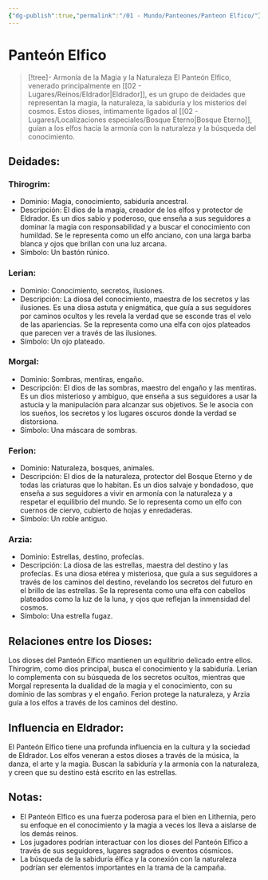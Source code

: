 ```yaml
---
{"dg-publish":true,"permalink":"/01 - Mundo/Panteones/Panteon Elfico/"}
---
```



# Panteón Elfico

> [!tree]-  Armonía de la Magia y la Naturaleza
> El Panteón Elfico,  venerado principalmente en [[02 - Lugares/Reinos/Eldrador\|Eldrador]],  es un grupo de deidades que representan la magia,  la naturaleza,  la sabiduría y los misterios del cosmos.   Estos dioses,  íntimamente ligados al  [[02 - Lugares/Localizaciones especiales/Bosque Eterno\|Bosque Eterno]],  guían a los elfos hacia la armonía con la naturaleza y la búsqueda del conocimiento.

## Deidades:

### Thirogrim:

* Dominio:  Magia,  conocimiento,  sabiduría ancestral.
* Descripción:  El dios de la magia,  creador de los elfos y protector de Eldrador.  Es un dios sabio y poderoso,  que enseña a sus seguidores a dominar la magia con responsabilidad y a buscar el conocimiento con humildad.  Se le representa como un elfo anciano,  con una larga barba blanca y ojos que brillan con una luz arcana.
* Símbolo:  Un bastón rúnico.

### Lerian:

* Dominio:  Conocimiento,  secretos,  ilusiones.
* Descripción:  La diosa del conocimiento,  maestra de los secretos y las ilusiones.  Es una diosa astuta y enigmática,  que guía a sus seguidores por caminos ocultos y les revela la verdad que se esconde tras el velo de las apariencias.   Se la representa como una elfa con ojos plateados que parecen ver a través de las ilusiones.
* Símbolo:  Un ojo plateado.

### Morgal:

* Dominio:  Sombras,  mentiras,  engaño.
* Descripción:  El dios de las sombras,  maestro del engaño y las mentiras.  Es un dios misterioso y ambiguo,  que enseña a sus seguidores a usar la astucia y la manipulación para alcanzar sus objetivos.  Se le asocia con los sueños,  los secretos y los lugares oscuros donde la verdad se distorsiona.
* Símbolo:  Una máscara de sombras.

### Ferion:

* Dominio:  Naturaleza,  bosques,  animales.
* Descripción:  El dios de la naturaleza,  protector del Bosque Eterno y de todas las criaturas que lo habitan.  Es un dios salvaje y bondadoso,  que enseña a sus seguidores a vivir en armonía con la naturaleza y a respetar el equilibrio del mundo.  Se lo representa como un elfo con cuernos de ciervo,  cubierto de hojas y enredaderas.
* Símbolo:  Un roble antiguo.

### Arzia:

* Dominio:  Estrellas,  destino,  profecías.
* Descripción:  La diosa de las estrellas,  maestra del destino y las profecías.  Es una diosa etérea y misteriosa,  que guía a sus seguidores a través de los caminos del destino,  revelando los secretos del futuro en el brillo de las estrellas.  Se la representa como una elfa con cabellos plateados como la luz de la luna,  y ojos que reflejan la inmensidad del cosmos.
* Símbolo:  Una estrella fugaz.

## Relaciones entre los Dioses:

Los dioses del Panteón Elfico mantienen un equilibrio delicado entre ellos.  Thirogrim,  como dios principal,  busca el conocimiento y la sabiduría.  Lerian lo complementa con su búsqueda de los secretos ocultos,  mientras que Morgal representa la dualidad de la magia y el conocimiento,  con su dominio de las sombras y el engaño.  Ferion protege la naturaleza,  y Arzia guía a los elfos a través de los caminos del destino.

## Influencia en Eldrador:

El Panteón Elfico tiene una profunda influencia en la cultura y la sociedad de Eldrador.  Los elfos veneran a estos dioses a través de la música,  la danza,  el arte y la magia.  Buscan la sabiduría y la armonía con la naturaleza,  y creen que su destino está escrito en las estrellas.

## Notas:

* El Panteón Elfico es una fuerza poderosa para el bien en Lithernia,  pero su enfoque en el conocimiento y la magia a veces los lleva a aislarse de los demás reinos.
* Los jugadores podrían interactuar con los dioses del Panteón Elfico a través de sus seguidores,  lugares sagrados o eventos cósmicos.
* La búsqueda de la sabiduría élfica y la conexión con la naturaleza podrían ser elementos importantes en la trama de la campaña.


